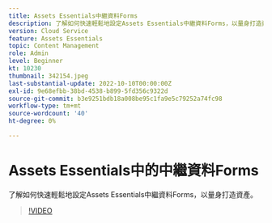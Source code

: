 ```yaml
---
title: Assets Essentials中繼資料Forms
description: 了解如何快速輕鬆地設定Assets Essentials中繼資料Forms，以量身打造資產中繼資料。
version: Cloud Service
feature: Assets Essentials
topic: Content Management
role: Admin
level: Beginner
kt: 10230
thumbnail: 342154.jpeg
last-substantial-update: 2022-10-10T00:00:00Z
exl-id: 9e68efbb-38bd-4538-b899-5fd356c9322d
source-git-commit: b3e9251bdb18a008be95c1fa9e5c79252a74fc98
workflow-type: tm+mt
source-wordcount: '40'
ht-degree: 0%

---
```


# Assets Essentials中的中繼資料Forms

了解如何快速輕鬆地設定Assets Essentials中繼資料Forms，以量身打造資產。

>[!VIDEO](https://video.tv.adobe.com/v/342154?quality=12&learn=on)
